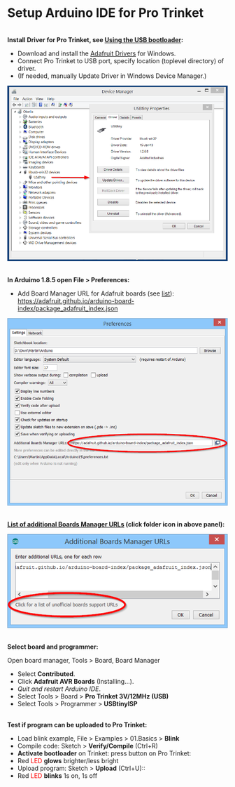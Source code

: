 <a id="top"></a>
Setup Arduino IDE for Pro Trinket
===================================
<br>**Install Driver for Pro Trinket, see [Using the USB bootloader](https://learn.adafruit.com/introducing-pro-trinket/starting-the-bootloader):**

- Download and install the [Adafruit Drivers](https://learn.adafruit.com/introducing-pro-trinket/windows-setup) for Windows.
- Connect Pro Trinket to USB port, specify location (toplevel directory) of driver.
- (If needed, manually Update Driver in Windows Device Manager.)
  
![](image/device_manager.png)

<br>**In Arduimo 1.8.5 open File > Preferences:**

- Add Board Manager URL for Adafruit boards (see [list](https://github.com/arduino/Arduino/wiki/Unofficial-list-of-3rd-party-boards-support-urls)):  
  https://adafruit.github.io/arduino-board-index/package_adafruit_index.json

![](image/arduino_preferences.png)

<br>**[List of additional Boards Manager URLs](https://github.com/arduino/Arduino/wiki/Unofficial-list-of-3rd-party-boards-support-urls) (click folder icon in above panel):**

![](image/arduino_additional_boards_managers_urls.png)

<br>**Select board and programmer:**

Open board manager, Tools > Board, Board Manager

- Select **Contributed**.
- Click **Adafruit AVR Boards** (Installing...).
- *Quit and restart Arduino IDE*.
- Select Tools > Board > **Pro Trinket 3V/12MHz (USB)**
- Select Tools > Programmer > **USBtinyISP**

<br>**Test if program can be uploaded to Pro Trinket:**

- Load blink example, File > Examples > 01.Basics > **Blink**
- Compile code: Sketch > **Verify/Compile** (Ctrl+R)
- **Activate bootloader** on Trinket: press button on Pro Trinket:
- Red <span style="color:red">LED</span> **glows** brighter/less bright
- Upload program: Sketch > **Upload** (Ctrl+U)::
- Red <span style="color:red">LED</span> **blinks** 1s on, 1s off

